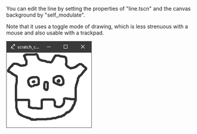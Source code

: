 You can edit the line by setting the properties of "line.tscn" and the canvas background by "self_modulate". 

Note that it uses a toggle mode of drawing, which is less strenuous with a mouse and also usable with a trackpad.

![screenshot](https://raw.githubusercontent.com/boukew99/scratch_canvas/main/screenshot/Screenshot%202022-02-28%20130219.png)
